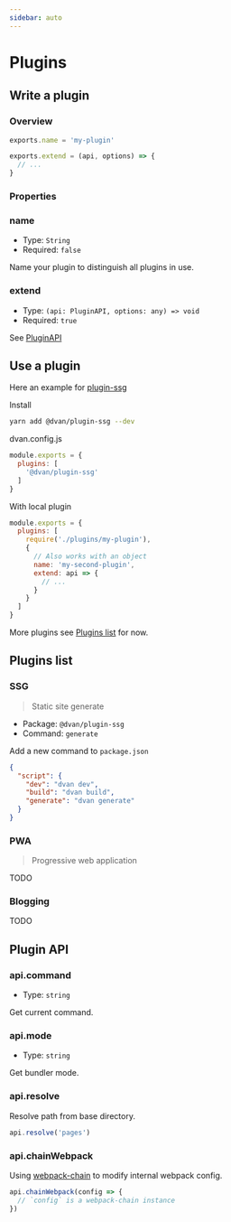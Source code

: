 ```yaml
---
sidebar: auto
---
```


# Plugins

## Write a plugin

### Overview
```js
exports.name = 'my-plugin'

exports.extend = (api, options) => {
  // ...
}
```

### Properties

### name
- Type: `String`
- Required: `false`

Name your plugin to distinguish all plugins in use.

### extend
- Type: `(api: PluginAPI, options: any) => void`
- Required: `true`

See [PluginAPI](#plugin-api)

## Use a plugin
Here an example for [plugin-ssg](#ssg)

Install
```bash
yarn add @dvan/plugin-ssg --dev
```

dvan.config.js
```js {3}
module.exports = {
  plugins: [
    '@dvan/plugin-ssg'
  ]
}
```

With local plugin
```js
module.exports = {
  plugins: [
    require('./plugins/my-plugin'),
    {
      // Also works with an object
      name: 'my-second-plugin',
      extend: api => {
        // ...
      }
    }
  ]
}
```

More plugins see [Plugins list](#plugins-list) for now.


## Plugins list

### SSG
> Static site generate

- Package: `@dvan/plugin-ssg`
- Command: `generate`

Add a new command to `package.json`

```json {5}
{
  "script": {
    "dev": "dvan dev",
    "build": "dvan build",
    "generate": "dvan generate"
  }
}
```

### PWA
> Progressive web application

TODO

### Blogging
TODO


## Plugin API

### api.command
- Type: `string`

Get current command.

### api.mode
- Type: `string`

Get bundler mode.

### api.resolve
Resolve path from base directory.

```js
api.resolve('pages')
```

### api.chainWebpack
Using [webpack-chain](https://github.com/neutrinojs/webpack-chain) to modify internal webpack config.

```js
api.chainWebpack(config => {
  // `config` is a webpack-chain instance
})
```